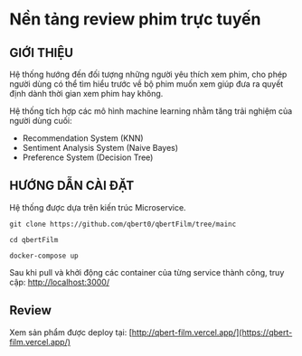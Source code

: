 
# Nền tảng review phim trực tuyến 

## GIỚI THIỆU 

Hệ thống hướng đến đối tượng những người yêu thích xem phim, cho phép người dùng có thể tìm hiểu trước về bộ phim muốn xem giúp đưa ra quyết định dành thời gian xem phim hay không. 

Hệ thống tích hợp các mô hình machine learning nhằm tăng trải nghiệm của người dùng cuối: 
- Recommendation System (KNN) 
- Sentiment Analysis System (Naive Bayes) 
- Preference System (Decision Tree) 

## HƯỚNG DẪN CÀI ĐẶT 

Hệ thống được dựa trên kiến trúc Microservice.

`git clone https://github.com/qbert0/qbertFilm/tree/mainc`

`cd qbertFilm` 

`docker-compose up`

Sau khi pull và khởi động các container của từng service thành công, truy cập: [http://localhost:3000/](http://localhost:3000/)

## Review
Xem sản phẩm được deploy tại:  [http://qbert-film.vercel.app/](https://qbert-film.vercel.app/)
